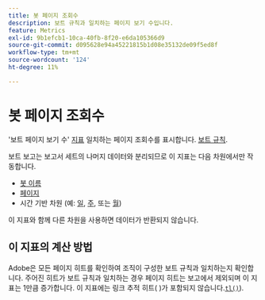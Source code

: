 ```yaml
---
title: 봇 페이지 조회수
description: 보트 규칙과 일치하는 페이지 보기 수입니다.
feature: Metrics
exl-id: 9b1efcb1-10ca-40fb-8f20-e6da105366d9
source-git-commit: d095628e94a45221815b1d08e35132de09f5ed8f
workflow-type: tm+mt
source-wordcount: '124'
ht-degree: 11%

---
```


# 봇 페이지 조회수

&#39;보트 페이지 보기 수&#39; [지표](overview.md) 일치하는 페이지 조회수를 표시합니다. [보트 규칙](/help/admin/admin/c-manage-report-suites/c-edit-report-suites/general/bot-removal/bot-rules.md).

보트 보고는 보고서 세트의 나머지 데이터와 분리되므로 이 지표는 다음 차원에서만 작동합니다.

* [봇 이름](../dimensions/bot-name.md)
* [페이지](../dimensions/page.md)
* 시간 기반 차원 (예: [일](../dimensions/day.md), [주](../dimensions/week.md), 또는 [월](../dimensions/month.md))

이 지표와 함께 다른 차원을 사용하면 데이터가 반환되지 않습니다.

## 이 지표의 계산 방법

Adobe은 모든 페이지 히트를 확인하여 조직이 구성한 보트 규칙과 일치하는지 확인합니다. 주어진 히트가 보트 규칙과 일치하는 경우 페이지 히트는 보고에서 제외되며 이 지표는 1만큼 증가합니다. 이 지표에는 링크 추적 히트( )가 포함되지 않습니다.[`tl()`](/help/implement/vars/functions/tl-method.md)).
